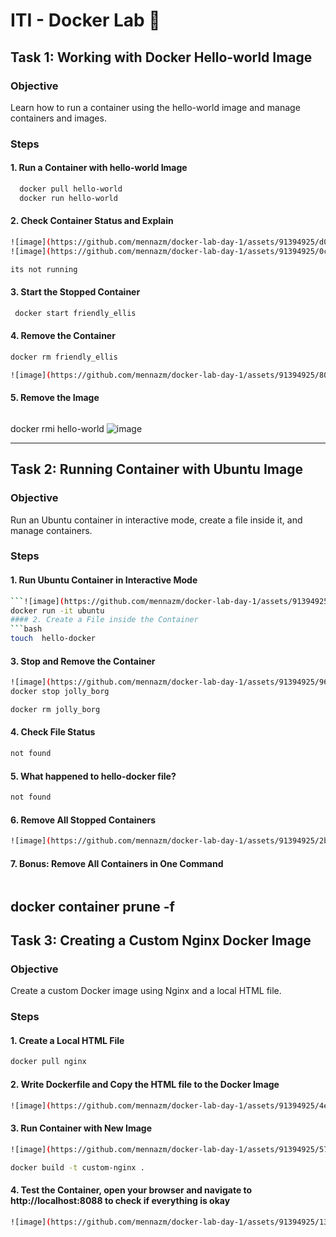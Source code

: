 # ITI - Docker Lab 🐋

## Task 1: Working with Docker Hello-world Image
### Objective
Learn how to run a container using the hello-world image and manage containers and images.

### Steps
#### 1. Run a Container with hello-world Image
```bash
  docker pull hello-world
  docker run hello-world

```
#### 2. Check Container Status and Explain
```bash
![image](https://github.com/mennazm/docker-lab-day-1/assets/91394925/d007f836-529f-41fd-8342-b92fbe9adf01)
![image](https://github.com/mennazm/docker-lab-day-1/assets/91394925/0c15e915-3946-40ea-97bc-1efedf575030)

its not running

```
#### 3. Start the Stopped Container
```bash
 docker start friendly_ellis
```
#### 4. Remove the Container
```bash
docker rm friendly_ellis

![image](https://github.com/mennazm/docker-lab-day-1/assets/91394925/80dd649a-1477-4a99-8bab-ce7fdcbc1512)

```
#### 5. Remove the Image
```bash
```
docker rmi hello-world
![image](https://github.com/mennazm/docker-lab-day-1/assets/91394925/377d952b-9ed1-4529-b281-b2ee28c16cdd)

---

## Task 2: Running Container with Ubuntu Image
### Objective
Run an Ubuntu container in interactive mode, create a file inside it, and manage containers.

### Steps
#### 1. Run Ubuntu Container in Interactive Mode
```bash
```![image](https://github.com/mennazm/docker-lab-day-1/assets/91394925/6d593303-1275-4567-98e2-68d2a61f6e7c)
docker run -it ubuntu
#### 2. Create a File inside the Container
```bash
touch  hello-docker 
```
#### 3. Stop and Remove the Container
```bash
![image](https://github.com/mennazm/docker-lab-day-1/assets/91394925/96e7bcf8-5943-4c9c-bd0e-5a5414ca3ef7)
docker stop jolly_borg

docker rm jolly_borg
```
#### 4. Check File Status
```bash
not found
```
#### 5. What happened to hello-docker file?
```bash
not found
```
#### 6. Remove All Stopped Containers
```bash
![image](https://github.com/mennazm/docker-lab-day-1/assets/91394925/2bd1b3dc-755f-4fd0-b5b2-71343ba6c65c)

```
#### 7. Bonus: Remove All Containers in One Command
```bash
```
 docker container prune -f
---
## Task 3: Creating a Custom Nginx Docker Image
### Objective
Create a custom Docker image using Nginx and a local HTML file.

### Steps
#### 1. Create a Local HTML File
```bash
docker pull nginx


```
#### 2. Write Dockerfile and Copy the HTML file to the Docker Image
```bash
![image](https://github.com/mennazm/docker-lab-day-1/assets/91394925/4e85ae42-a27f-43ff-94a1-6f2b31df03ff)

```
#### 3. Run Container with New Image
```bash
![image](https://github.com/mennazm/docker-lab-day-1/assets/91394925/57beff08-4c20-4236-8c57-7fb3a9c0413a)

docker build -t custom-nginx .
```

#### 4. Test the Container, open your browser and navigate to http://localhost:8088 to check if everything is okay
```bash
![image](https://github.com/mennazm/docker-lab-day-1/assets/91394925/130a901d-e651-4554-a028-9673dd6c1df6)

```
